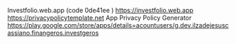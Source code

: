 Investfolio.web.app (code 0de41ee )
https://investfolio.web.app
https://privacypolicytemplate.net 
App Privacy Policy Generator
https://play.google.com/store/apps/details=acountusers/g.dev.ilzadejesuscassiano.finangeros.investgeros
